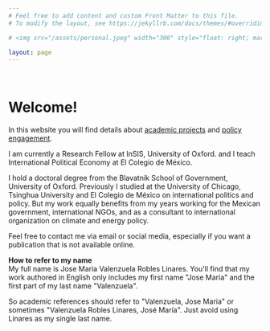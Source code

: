 ```yaml
---
# Feel free to add content and custom Front Matter to this file.
# To modify the layout, see https://jekyllrb.com/docs/themes/#overriding-theme-defaults

# <img src="/assets/personal.jpeg" width="300" style="float: right; margin-left: 25px; margin-right: 25px; margin-bottom: 25px;"/>

layout: page
---
```


<br />

# Welcome!

In this website you will find details about [academic projects](/projects/) and [policy engagement](/blog).

I am currently a Research Fellow at InSIS, University of Oxford. and I teach International Political Economy at El Colegio de México.

I hold a doctoral degree from the Blavatnik School of Government, University of Oxford. Previously I studied at the University of Chicago, Tsinghua University and El Colegio de México  on international politics and policy. But my work equally benefits from my years working for the Mexican government, international NGOs, and as a consultant to international organization on climate and energy policy.

Feel free to contact me via email or social media, especially if you want a publication that is not available online.


**How to refer to my name**
<br />
My full name is Jose Maria Valenzuela Robles Linares. You'll find that my work authored in English only includes my first name "Jose Maria" and the first part of my last name "Valenzuela".

So academic references should refer to "Valenzuela, Jose Maria" or sometimes "Valenzuela Robles Linares, José María". Just avoid using Linares as my single last name.
